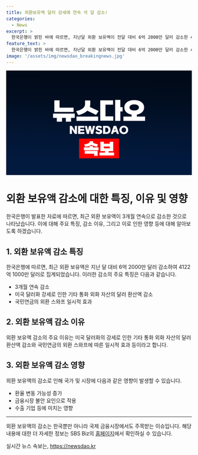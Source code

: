 ```yaml
---
title: 외환보유액 달러 강세에 연속 석 달 감소!
categories:
  - News
excerpt: >
  한국은행이 밝힌 바에 따르면, 지난달 외환 보유액이 전달 대비 6억 2000만 달러 감소한 4122억 1000만 달러로 집계됐다. 이는 미국 달러화 강세와 통화 외화 자산의 환산액 감소, 그리고 국민연금의 외환스와프 등에 따른 일시적 영향으로 풀이된다. SBS Biz는 당신의 소식을 기다리고 있다. (150자)
feature_text: >
  한국은행이 밝힌 바에 따르면, 지난달 외환 보유액이 전달 대비 6억 2000만 달러 감소한 4122억 1000만 달러로 집계됐다. 이는 미국 달러화 강세와 통화 외화 자산의 환산액 감소, 그리고 국민연금의 외환스와프 등에 따른 일시적 영향으로 풀이된다. SBS Biz는 당신의 소식을 기다리고 있다. (150자)
image: '/assets/img/newsdao_breakingnews.jpg'
---
```


<p><img src="/assets/img/newsdao_breakingnews.jpg" alt="firstkoreanews 속보" /></p>

<h1>외환 보유액 감소에 대한 특징, 이유 및 영향</h1>

<p data-ke-size="size16">한국은행이 발표한 자료에 따르면, 최근 외환 보유액이 3개월 연속으로 감소한 것으로 나타났습니다. 이에 대해 주요 특징, 감소 이유, 그리고 이로 인한 영향 등에 대해 알아보도록 하겠습니다.</p>

<h2 data-ke-size="size26">1. 외환 보유액 감소 특징</h2>

<p data-ke-size="size16">한국은행에 따르면, 최근 외환 보유액은 지난 달 대비 6억 2000만 달러 감소하여 4122억 1000만 달러로 집계되었습니다. 이러한 감소의 주요 특징은 다음과 같습니다.</p>

<ul>
    <li>3개월 연속 감소</li>
    <li>미국 달러화 강세로 인한 기타 통화 외화 자산의 달러 환산액 감소</li>
    <li>국민연금의 외환 스와프 일시적 효과</li>
</ul>

<h2 data-ke-size="size26">2. 외환 보유액 감소 이유</h2>

<p data-ke-size="size16">외환 보유액 감소의 주요 이유는 미국 달러화의 강세로 인한 기타 통화 외화 자산의 달러 환산액 감소와 국민연금의 외환 스와프에 따른 일시적 효과 등이라고 합니다.</p>

<h2 data-ke-size="size26">3. 외환 보유액 감소 영향</h2>

<p data-ke-size="size16">외환 보유액의 감소로 인해 국가 및 시장에 다음과 같은 영향이 발생할 수 있습니다.</p>

<ul>
    <li>환율 변동 가능성 증가</li>
    <li>금융시장 불안 요인으로 작용</li>
    <li>수출 기업 등에 미치는 영향</li>
</ul>

<hr>

<p data-ke-size="size16">외환 보유액의 감소는 한국뿐만 아니라 국제 금융시장에서도 주목받는 이슈입니다. 해당 내용에 대한 더 자세한 정보는 SBS Biz의 <a href="https://url.kr/9pghjn">홈페이지</a>에서 확인하실 수 있습니다.</p>
실시간 뉴스 속보는, <a href="https://newsdao.kr" rel="dofollow">https://newsdao.kr</a>


